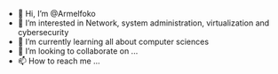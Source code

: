 - 👋 Hi, I’m @Armelfoko
- 👀 I’m interested in Network, system administration, virtualization and cybersecurity
- 🌱 I’m currently learning all about computer sciences
- 💞️ I’m looking to collaborate on ...
- 📫 How to reach me ...

<!---
Armelfoko/Armelfoko is a ✨ special ✨ repository because its `README.md` (this file) appears on your GitHub profile.
You can click the Preview link to take a look at your changes.
--->
